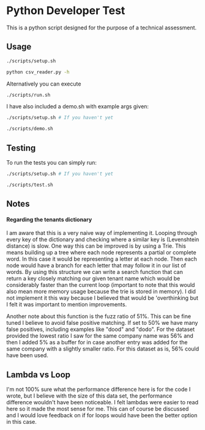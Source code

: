 # Python Developer Test

This is a python script designed for the purpose of a technical assessment.

## Usage

```bash
./scripts/setup.sh

python csv_reader.py -h
```

Alternatively you can execute 
```bash
./scripts/run.sh
```

I have also included a demo.sh with example args given:
```bash
./scripts/setup.sh # If you haven't yet

./scripts/demo.sh
```

## Testing
To run the tests you can simply run:
```bash
./scripts/setup.sh # If you haven't yet

./scripts/test.sh
```

## Notes
#### Regarding the tenants dictionary
I am aware that this is a very naive way of implementing it. Looping through every key of the dictionary and checking
where a similar key is (Levenshtein distance) is slow. 
One way this can be improved is by using a Trie. This means building up a tree where each node represents a partial or 
complete word. In this case it would be representing a letter at each node. Then each node would have a branch for each
letter that may follow it in our list of words. By using this structure we can write a search function that can return
a key closely matching our given tenant name which would be considerably faster than the current loop (important to note
that this would also mean more memory usage because the trie is stored in memory). 
I did not implement it this way because I believed that would be 'overthinking but I felt it was important to mention 
improvements.

Another note about this function is the fuzz ratio of 51%. This can be fine tuned I believe to avoid false positive
matching. If set to 50% we have many false positives, including examples like "dood" and "dodo". For the dataset
provided the lowest ratio I saw for the same company name was 56% and then I added 5% as a buffer for in case another
entry was added for the same company with a slightly smaller ratio. For this dataset as is, 56% could have been used.

## Lambda vs Loop
I'm not 100% sure what the performance difference here is for the code I wrote, but I believe with the size of this
data set, the performance difference wouldn't have been noticeable. I felt lambdas were easier to read here so it made
the most sense for me. This can of course be discussed and I would love feedback on if for loops would have been the 
better option in this case.

